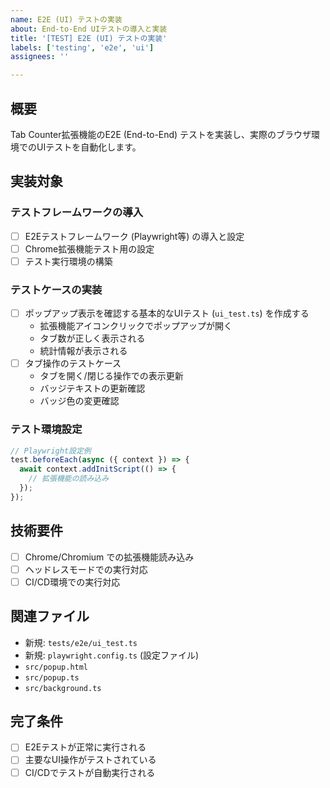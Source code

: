 ```yaml
---
name: E2E (UI) テストの実装
about: End-to-End UIテストの導入と実装
title: '[TEST] E2E (UI) テストの実装'
labels: ['testing', 'e2e', 'ui']
assignees: ''

---
```


## 概要
Tab Counter拡張機能のE2E (End-to-End) テストを実装し、実際のブラウザ環境でのUIテストを自動化します。

## 実装対象

### テストフレームワークの導入
- [ ] E2Eテストフレームワーク (Playwright等) の導入と設定
- [ ] Chrome拡張機能テスト用の設定
- [ ] テスト実行環境の構築

### テストケースの実装
- [ ] ポップアップ表示を確認する基本的なUIテスト (`ui_test.ts`) を作成する
  - 拡張機能アイコンクリックでポップアップが開く
  - タブ数が正しく表示される
  - 統計情報が表示される
- [ ] タブ操作のテストケース
  - タブを開く/閉じる操作での表示更新
  - バッジテキストの更新確認
  - バッジ色の変更確認

### テスト環境設定
```javascript
// Playwright設定例
test.beforeEach(async ({ context }) => {
  await context.addInitScript(() => {
    // 拡張機能の読み込み
  });
});
```

## 技術要件
- [ ] Chrome/Chromium での拡張機能読み込み
- [ ] ヘッドレスモードでの実行対応
- [ ] CI/CD環境での実行対応

## 関連ファイル
- 新規: `tests/e2e/ui_test.ts`
- 新規: `playwright.config.ts` (設定ファイル)
- `src/popup.html`
- `src/popup.ts`
- `src/background.ts`

## 完了条件
- [ ] E2Eテストが正常に実行される
- [ ] 主要なUI操作がテストされている
- [ ] CI/CDでテストが自動実行される